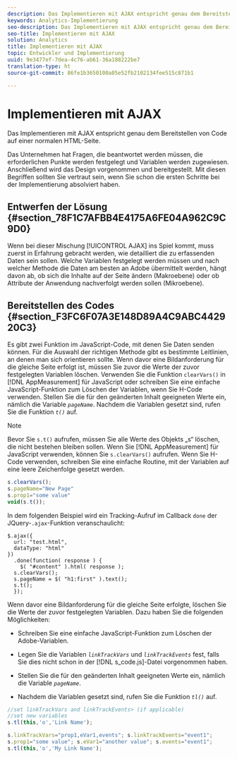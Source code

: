 ```yaml
---
description: Das Implementieren mit AJAX entspricht genau dem Bereitstellen von Code auf einer normalen HTML-Seite.
keywords: Analytics-Implementierung
seo-description: Das Implementieren mit AJAX entspricht genau dem Bereitstellen von Code auf einer normalen HTML-Seite.
seo-title: Implementieren mit AJAX
solution: Analytics
title: Implementieren mit AJAX
topic: Entwickler und Implementierung
uuid: 9e3477ef-7dea-4c76-ab61-36a188222be7
translation-type: ht
source-git-commit: 86fe1b3650100a05e52fb2102134fee515c871b1

---
```



# Implementieren mit AJAX

Das Implementieren mit AJAX entspricht genau dem Bereitstellen von Code auf einer normalen HTML-Seite.

Das Unternehmen hat Fragen, die beantwortet werden müssen, die erforderlichen Punkte werden festgelegt und Variablen werden zugewiesen. Anschließend wird das Design vorgenommen und bereitgestellt. Mit diesen Begriffen sollten Sie vertraut sein, wenn Sie schon die ersten Schritte bei der Implementierung absolviert haben.

## Entwerfen der Lösung {#section_78F1C7AFBB4E4175A6FE04A962C9C9D0}

Wenn bei dieser Mischung [!UICONTROL AJAX] ins Spiel kommt, muss zuerst in Erfahrung gebracht werden, wie detailliert die zu erfassenden Daten sein sollen. Welche Variablen festgelegt werden müssen und nach welcher Methode die Daten am besten an Adobe übermittelt werden, hängt davon ab, ob sich die Inhalte auf der Seite ändern (Makroebene) oder ob Attribute der Anwendung nachverfolgt werden sollen (Mikroebene).

## Bereitstellen des Codes {#section_F3FC6F07A3E148D89A4C9ABC442920C3}

Es gibt zwei Funktion im JavaScript-Code, mit denen Sie Daten senden können. Für die Auswahl der richtigen Methode gibt es bestimmte Leitlinien, an denen man sich orientieren sollte.
Wenn davor eine Bildanforderung für die gleiche Seite erfolgt ist, müssen Sie zuvor die Werte der zuvor festgelegten Variablen löschen. Verwenden Sie die Funktion `clearVars()` in [!DNL AppMeasurement] für JavaScript oder schreiben Sie eine einfache JavaScript-Funktion zum Löschen der Variablen, wenn Sie H-Code verwenden. Stellen Sie die für den geänderten Inhalt geeigneten Werte ein, nämlich die Variable *`pageName`*. Nachdem die Variablen gesetzt sind, rufen Sie die Funktion *`t()`* auf.

>[!NOTE]
>
>Bevor Sie `s.t()` aufrufen, müssen Sie alle Werte des Objekts „s“ löschen, die nicht bestehen bleiben sollen. Wenn Sie [!DNL AppMeasurement] für JavaScript verwenden, können Sie `s.clearVars()` aufrufen. Wenn Sie H-Code verwenden, schreiben Sie eine einfache Routine, mit der Variablen auf eine leere Zeichenfolge gesetzt werden.

```js
s.clearVars(); 
s.pageName="New Page" 
s.prop1="some value" 
void(s.t());
```

In dem folgenden Beispiel wird ein Tracking-Aufruf im Callback `done` der JQuery-`.ajax`-Funktion veranschaulicht:

```
$.ajax({ 
  url: "test.html", 
  dataType: "html" 
}) 
  .done(function( response ) { 
    $( "#content" ).html( response ); 
  s.clearVars(); 
  s.pageName = $( "h1:first" ).text(); 
  s.t(); 
  }); 
```

Wenn davor eine Bildanforderung für die gleiche Seite erfolgte, löschen Sie die Werte der zuvor festgelegten Variablen. Dazu haben Sie die folgenden Möglichkeiten:

* Schreiben Sie eine einfache JavaScript-Funktion zum Löschen der Adobe-Variablen.
* Legen Sie die Variablen *`linkTrackVars`* und *`linkTrackEvents`* fest, falls Sie dies nicht schon in der [!DNL s_code.js]-Datei vorgenommen haben.

* Stellen Sie die für den geänderten Inhalt geeigneten Werte ein, nämlich die Variable *`pageName`*.
* Nachdem die Variablen gesetzt sind, rufen Sie die Funktion *`tl()`* auf.

```js
//set linkTrackVars and linkTrackEvents> (if applicable) 
//set new variables 
s.tl(this,'o','Link Name');
```

```js
s.linkTrackVars="prop1,eVar1,events"; s.linkTrackEvents="event1"; 
s.prop1="some value"; s.eVar1="another value"; s.events="event1"; 
s.tl(this,'o','My Link Name');
```

